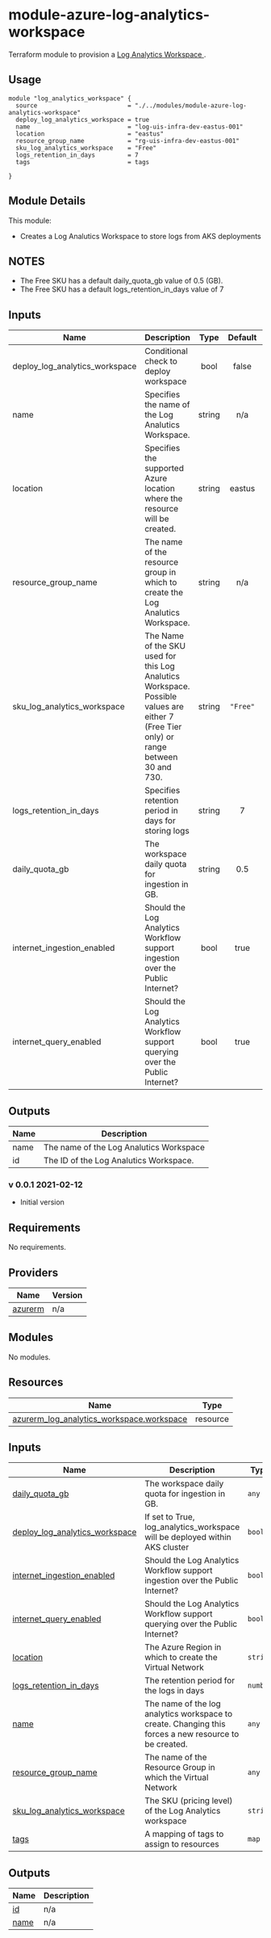 # module-azure-log-analytics-workspace

Terraform module to provision a [Log Analytics Workspace ](<https://docs.microsoft.com/en-us/azure/azure-monitor/learn/quick-create-workspace>).

## Usage

```HCL
module "log_analytics_workspace" {
  source                         = "./../modules/module-azure-log-analytics-workspace"
  deploy_log_analytics_workspace = true
  name                           = "log-uis-infra-dev-eastus-001"
  location                       = "eastus"
  resource_group_name            = "rg-uis-infra-dev-eastus-001"
  sku_log_analytics_workspace    = "Free"
  logs_retention_in_days         = 7
  tags                           = tags

}
```

## Module Details

This module:

* Creates a Log Analutics Workspace to store logs from AKS deployments

## NOTES

* The Free SKU has a default daily_quota_gb value of 0.5 (GB).
* The Free SKU has a default logs_retention_in_days value of 7

## Inputs

| Name | Description | Type | Default | Required |
|------|-------------|:----:|:-----:|:-----:|
| deploy\_log\_analytics\_workspace | Conditional check to deploy workspace | bool | false | yes |
| name | Specifies the name of the Log Analutics Workspace. | string | n/a | yes |
| location | Specifies the supported Azure location where the resource will be created. | string | eastus | yes |
| resource\_group\_name | The name of the resource group in which to create the Log Analutics Workspace. | string | n/a | yes |
| sku\_log\_analytics\_workspace | The Name of the SKU used for this Log Analutics Workspace.  Possible values are either 7 (Free Tier only) or range between 30 and 730. | string | `"Free"` | no |
| logs\_retention\_in\_days  | Specifies retention period in days for storing logs | string | 7 | no |
| daily\_quota\_gb | The workspace daily quota for ingestion in GB. | string | 0.5 | no |
| internet\_ingestion\_enabled | Should the Log Analytics Workflow support ingestion over the Public Internet? | bool | true | no |
| internet\_query\_enabled  | Should the Log Analytics Workflow support querying over the Public Internet? | bool | true | no |

## Outputs

| Name | Description |
|------|-------------|
| name | The name of the Log Analutics Workspace |
| id | The ID of the Log Analutics Workspace. |

### v 0.0.1 2021-02-12
* Initial version
<!-- BEGINNING OF PRE-COMMIT-TERRAFORM DOCS HOOK -->
## Requirements

No requirements.

## Providers

| Name | Version |
|------|---------|
| <a name="provider_azurerm"></a> [azurerm](#provider\_azurerm) | n/a |

## Modules

No modules.

## Resources

| Name | Type |
|------|------|
| [azurerm_log_analytics_workspace.workspace](https://registry.terraform.io/providers/hashicorp/azurerm/latest/docs/resources/log_analytics_workspace) | resource |

## Inputs

| Name | Description | Type | Default | Required |
|------|-------------|------|---------|:--------:|
| <a name="input_daily_quota_gb"></a> [daily\_quota\_gb](#input\_daily\_quota\_gb) | The workspace daily quota for ingestion in GB. | `any` | `null` | no |
| <a name="input_deploy_log_analytics_workspace"></a> [deploy\_log\_analytics\_workspace](#input\_deploy\_log\_analytics\_workspace) | If set to True, log\_analytics\_workspace will be deployed within AKS cluster | `bool` | `false` | no |
| <a name="input_internet_ingestion_enabled"></a> [internet\_ingestion\_enabled](#input\_internet\_ingestion\_enabled) | Should the Log Analytics Workflow support ingestion over the Public Internet? | `bool` | `true` | no |
| <a name="input_internet_query_enabled"></a> [internet\_query\_enabled](#input\_internet\_query\_enabled) | Should the Log Analytics Workflow support querying over the Public Internet? | `bool` | `true` | no |
| <a name="input_location"></a> [location](#input\_location) | The Azure Region in which to create the Virtual Network | `string` | `"eastus2"` | no |
| <a name="input_logs_retention_in_days"></a> [logs\_retention\_in\_days](#input\_logs\_retention\_in\_days) | The retention period for the logs in days | `number` | `30` | no |
| <a name="input_name"></a> [name](#input\_name) | The name of the log analytics workspace to create. Changing this forces a new resource to be created. | `any` | n/a | yes |
| <a name="input_resource_group_name"></a> [resource\_group\_name](#input\_resource\_group\_name) | The name of the Resource Group in which the Virtual Network | `any` | n/a | yes |
| <a name="input_sku_log_analytics_workspace"></a> [sku\_log\_analytics\_workspace](#input\_sku\_log\_analytics\_workspace) | The SKU (pricing level) of the Log Analytics workspace | `string` | `"Free"` | no |
| <a name="input_tags"></a> [tags](#input\_tags) | A mapping of tags to assign to resources | `map` | `{}` | no |

## Outputs

| Name | Description |
|------|-------------|
| <a name="output_id"></a> [id](#output\_id) | n/a |
| <a name="output_name"></a> [name](#output\_name) | n/a |
<!-- END OF PRE-COMMIT-TERRAFORM DOCS HOOK -->
